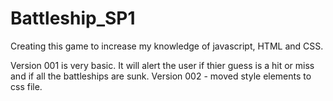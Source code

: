 # Battleship_SP1

Creating this game to increase my knowledge of javascript, HTML and CSS. 

Version 001 is very basic. It will alert the user if thier guess is a hit or miss and if all the battleships are sunk.
Version 002 - moved style elements to css file.
